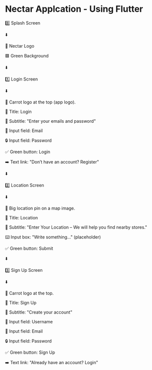 # Nectar Applcation - Using Flutter


0️⃣ Splash Screen

⬇️

🛒 Nectar Logo

🟩 Green Background

⬇️

1️⃣ Login Screen

⬇️

🥕 Carrot logo at the top (app logo).

📝 Title: Login

💬 Subtitle: "Enter your emails and password"

📧 Input field: Email

🔒 Input field: Password

✅ Green button: Login

➡️ Text link: "Don’t have an account? Register"

⬇️

2️⃣ Location Screen

⬇️

📍 Big location pin on a map image.

📝 Title: Location

💬 Subtitle: "Enter Your Location – We will help you find nearby stores."

⌨️ Input box: "Write something…" (placeholder)

✅ Green button: Submit

⬇️

3️⃣ Sign Up Screen

⬇️

🥕 Carrot logo at the top.

📝 Title: Sign Up

💬 Subtitle: "Create your account"

👤 Input field: Username

📧 Input field: Email

🔒 Input field: Password

✅ Green button: Sign Up

➡️ Text link: "Already have an account? Login"

